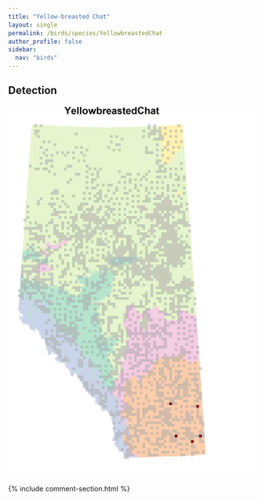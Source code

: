 ```yaml
---
title: "Yellow-breasted Chat"
layout: single
permalink: /birds/species/YellowbreastedChat
author_profile: false
sidebar:
  nav: "birds"
---
```


<h2>Detection</h2>

![](/assets/images/birds/YellowbreastedChat/det.jpg)

{% include comment-section.html %}
